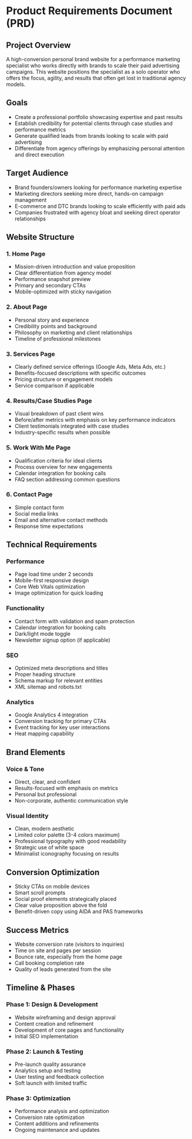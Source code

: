 # Product Requirements Document (PRD)

## Project Overview

A high-conversion personal brand website for a performance marketing specialist who works directly with brands to scale their paid advertising campaigns. This website positions the specialist as a solo operator who offers the focus, agility, and results that often get lost in traditional agency models.

## Goals

- Create a professional portfolio showcasing expertise and past results
- Establish credibility for potential clients through case studies and performance metrics
- Generate qualified leads from brands looking to scale with paid advertising
- Differentiate from agency offerings by emphasizing personal attention and direct execution

## Target Audience

- Brand founders/owners looking for performance marketing expertise
- Marketing directors seeking more direct, hands-on campaign management
- E-commerce and DTC brands looking to scale efficiently with paid ads
- Companies frustrated with agency bloat and seeking direct operator relationships

## Website Structure

### 1. Home Page
- Mission-driven introduction and value proposition
- Clear differentiation from agency model
- Performance snapshot preview
- Primary and secondary CTAs
- Mobile-optimized with sticky navigation

### 2. About Page
- Personal story and experience
- Credibility points and background
- Philosophy on marketing and client relationships
- Timeline of professional milestones

### 3. Services Page
- Clearly defined service offerings (Google Ads, Meta Ads, etc.)
- Benefits-focused descriptions with specific outcomes
- Pricing structure or engagement models
- Service comparison if applicable

### 4. Results/Case Studies Page
- Visual breakdown of past client wins
- Before/after metrics with emphasis on key performance indicators
- Client testimonials integrated with case studies
- Industry-specific results when possible

### 5. Work With Me Page
- Qualification criteria for ideal clients
- Process overview for new engagements
- Calendar integration for booking calls
- FAQ section addressing common questions

### 6. Contact Page
- Simple contact form
- Social media links
- Email and alternative contact methods
- Response time expectations

## Technical Requirements

### Performance
- Page load time under 2 seconds
- Mobile-first responsive design
- Core Web Vitals optimization
- Image optimization for quick loading

### Functionality
- Contact form with validation and spam protection
- Calendar integration for booking calls
- Dark/light mode toggle
- Newsletter signup option (if applicable)

### SEO
- Optimized meta descriptions and titles
- Proper heading structure
- Schema markup for relevant entities
- XML sitemap and robots.txt

### Analytics
- Google Analytics 4 integration
- Conversion tracking for primary CTAs
- Event tracking for key user interactions
- Heat mapping capability

## Brand Elements

### Voice & Tone
- Direct, clear, and confident
- Results-focused with emphasis on metrics
- Personal but professional
- Non-corporate, authentic communication style

### Visual Identity
- Clean, modern aesthetic
- Limited color palette (3-4 colors maximum)
- Professional typography with good readability
- Strategic use of white space
- Minimalist iconography focusing on results

## Conversion Optimization

- Sticky CTAs on mobile devices
- Smart scroll prompts
- Social proof elements strategically placed
- Clear value proposition above the fold
- Benefit-driven copy using AIDA and PAS frameworks

## Success Metrics

- Website conversion rate (visitors to inquiries)
- Time on site and pages per session
- Bounce rate, especially from the home page
- Call booking completion rate
- Quality of leads generated from the site

## Timeline & Phases

### Phase 1: Design & Development
- Website wireframing and design approval
- Content creation and refinement
- Development of core pages and functionality
- Initial SEO implementation

### Phase 2: Launch & Testing
- Pre-launch quality assurance
- Analytics setup and testing
- User testing and feedback collection
- Soft launch with limited traffic

### Phase 3: Optimization
- Performance analysis and optimization
- Conversion rate optimization
- Content additions and refinements
- Ongoing maintenance and updates 